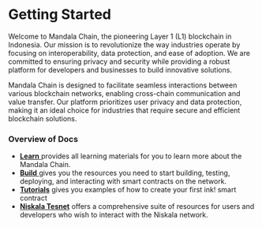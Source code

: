 # Getting Started

Welcome to Mandala Chain, the pioneering Layer 1 (L1) blockchain in Indonesia. Our mission is to revolutionize the way industries operate by focusing on interoperability, data protection, and ease of adoption. We are committed to ensuring privacy and security while providing a robust platform for developers and businesses to build innovative solutions.

Mandala Chain is designed to facilitate seamless interactions between various blockchain networks, enabling cross-chain communication and value transfer. Our platform prioritizes user privacy and data protection, making it an ideal choice for industries that require secure and efficient blockchain solutions.

### Overview of Docs

* [**Learn** ](learn/)provides all learning materials for you to learn more about the Mandala Chain.
* [**Build** ](build/)gives you the resources you need to start building, testing, deploying, and interacting with smart contracts on the network.
* [**Tutorial**](tutorials/)[**s**](tutorials/) gives you examples of how to create your first ink! smart contract
* [**Niskala Tesnet**](niskala-testnet/) offers a comprehensive suite of resources for users and developers who wish to interact with the Niskala network.
